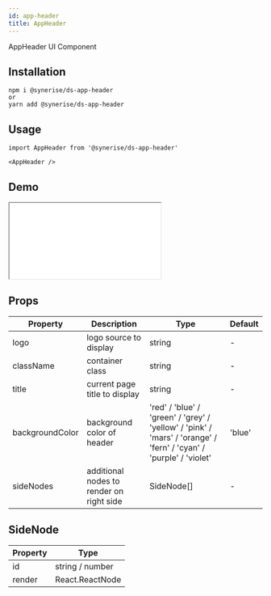 ```yaml
---
id: app-header
title: AppHeader
---
```


AppHeader UI Component

## Installation

```
npm i @synerise/ds-app-header
or
yarn add @synerise/ds-app-header
```

## Usage

```
import AppHeader from '@synerise/ds-app-header'

<AppHeader />

```

## Demo

<iframe src="/storybook-static/iframe.html?id=components-appheader--default"></iframe>

## Props

| Property | Description | Type | Default |
| -------- | ----------- | ---- | ------- |
| logo     | logo source to display | string | - |
| className | container class | string | - |
| title | current page title to display | string | - |
| backgroundColor | background color of header | 'red' / 'blue' / 'green' / 'grey' / 'yellow' / 'pink' / 'mars' / 'orange' / 'fern' / 'cyan' / 'purple' / 'violet' | 'blue' |
| sideNodes | additional nodes to render on right side | SideNode[] | - |

## SideNode

| Property | Type |
| -------- | ---- |
| id       | string / number |
| render   | React.ReactNode |